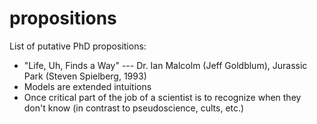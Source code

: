 # propositions

List of putative PhD propositions:

* "Life, Uh, Finds a Way" --- Dr. Ian Malcolm (Jeff Goldblum), Jurassic Park (Steven Spielberg, 1993)
* Models are extended intuitions
* Once critical part of the job of a scientist is to recognize when they don't know (in contrast to pseudoscience, cults, etc.)
